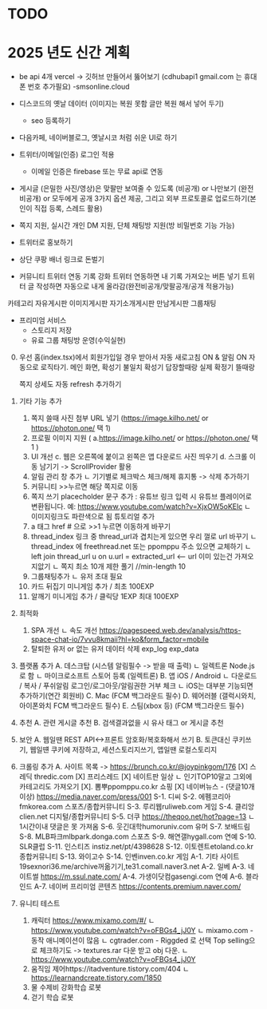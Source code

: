 # TODO

# 2025 년도 신간 계획
- be api 4개 vercel -> 깃허브 만들어서 뚫어보기 (cdhubapi1 gmail.com 는 휴대폰 번호 추가필요) -smsonline.cloud
- 디스코드의 옛날 데이터 (이미지는 복원 못함 글만 복원 해서 넣어 두기)
   - seo 등록하기
- 다음카페, 네이버블로그, 옛날시코 처럼 쉬운 UI로 하기

- 트위터/이메일(인증) 로그인 적용
   - 이메일 인증은 firebase 또는 무료 api로 연동
- 게시글 (은밀한 사진/영상)은 맞팔만 보여줄 수 있도록 (비공개) or 나만보기 (완전비공개) or 모두에게 공개 3가지 옵션 제공, 그리고 외부 프로토콜로 업로드하기(본인이 직접 등록, 스레드 활용)
- 쪽지 지원, 실시간 개인 DM 지원, 단체 채팅방 지원(방 비밀번호 기능 가능)
- 트위터로 홍보하기
- 상단 쿠팡 배너 링크로 돈벌기

- 커뮤니티 트위터 연동 기록 강화
트위터 연동하면 내 기록 가져오는 버튼 넣기
트위터 글 작성하면 자동으로 내게 올라감(완전비공개/맞팔공개/공개 적용가능)

카테고리
자유게시판
이미지게시판
자기소개게시판
만남게시판
그룹채팅

- 프리미엄 서비스
   - 스토리지 저장
   - 유료 그룹 채팅방 운영(수익실현)



0. 우선
   홈(index.tsx)에서 회원가입일 경우 받아서 자동 새로고침 ON & 알림 ON 자동으로 로직타기.
   메인 화면, 확성기 불일치 확성기 답장할때랑 실제 확정기 뜰때랑

   쪽지 상세도 자동 refresh 추가하기

1. 기타 기능 추가

   1. 쪽지 쓸때 사진 첨부 URL 넣기 (https://image.kilho.net/ or https://photon.one/ 택 1)
   2. 프로필 이미지 지원 ( a.https://image.kilho.net/ or https://photon.one/ 택 1 )
   3. UI 개선
      c. 웹은 오른쪽에 붙이고 왼쪽은 앱 다운로드 사진 띄우기
      d. 스크롤 이동 남기기 -> ScrollProvider 활용
   4. 알림 관리 창 추가
      ㄴ 기기별로 체크박스 체크/해제 휴지통 -> 삭제 추가하기
   5. 커뮤니티 >>누르면 해당 쪽지로 이동
   6. 쪽지 쓰기 placecholder 문구 추가 : 유튜브 링크 입력 시 유튜브 플레이어로 변환됩니다. 예: https://www.youtube.com/watch?v=XjxOW5oKElc
      ㄴ 이미지링크도 파란색으로 됨 튜토리얼 추가
   7. a 태그 href # 으로 >>1 누르면 이동하게 바꾸기
   8. thread_index 링크 중 thread_url과 겹치는게 있으면 우리 껄로 url 바꾸기
      ㄴ thread_index 에 freethread.net 또는 ppomppu 주소 있으면 교체하기
      ㄴ left join thread_url u on u.url = extracted_url <-- url 이미 있는건 가져오지앖기
      ㄴ 쪽지 최소 10개 제한 풀기 //min-length 10
   9. 그룹채팅추가
      ㄴ 유저 초대 필요
   10. 카드 뒤집기 미니게임 추가 / 최초 100EXP
   11. 알깨기 미니게임 추가 / 클릭당 1EXP 최대 100EXP

2. 최적화

   1. SPA 개선
      ㄴ 속도 개선 https://pagespeed.web.dev/analysis/https-space-chat-io/7vvu8kmaii?hl=ko&form_factor=mobile
   2. 탈퇴한 유저 or 없는 유저 데이터 삭제 exp_log exp_data

3. 플랫폼 추가
   A. 데스크탑 (시스템 알림필수 -> 받을 때 출력)
   ㄴ 일렉트론 Node.js 로 함
   ㄴ 마이크로소프트 스토어 등록 (일렉트론)
   B. 앱 iOS / Android
   ㄴ 다운로드 / 복사 / 푸쉬알림 로그인/로그아웃/알림권한 거부 체크
   ㄴ iOS는 대부분 기능되면 추가하기(연간 회원비)
   C. Mac (FCM 백그라운드 필수)
   D. 웨어러블 (갤럭시와치, 아이폰와치 FCM 백그라운드 필수)
   E. 스팀(xbox 등) (FCM 백그라운드 필수)

4. 추천
   A. 관련 게시글 추천
   B. 검색결과없을 시 유사 태그 or 게시글 추천

5. 보안
   A. 웹일땐 REST API<->프론트 암호화/복호화해서 쓰기
   B. 토큰대신 쿠키쓰기, 웹일떈 쿠키에 저장하고, 세션스토리지쓰기, 앱일땐 로컬스토리지

6. 크롤링 추가
   A. 사이트 목록 -> https://brunch.co.kr/@joypinkgom/176
   [X] 스레딕 thredic.com
   [X] 프리스레드
   [X] 네이트판 일상
   ㄴ 인기TOP10말고 그외에 카테고리도 가져오기
   [X]. 뽐뿌ppomppu.co.kr 쇼핑
   [X] 네이버뉴스 - (댓글10개이상) https://media.naver.com/press/001
   S-1. 디씨
   S-2. 에펨코리아fmkorea.com 스포츠/종합커뮤니티
   S-3. 루리웹ruliweb.com 게임
   S-4. 클리앙clien.net 디지털/종합커뮤니티
   S-5. 더쿠 https://theqoo.net/hot?page=13
   ㄴ 1시간이내 댓글은 못 가져옴
   S-6. 웃긴대학humoruniv.com 유머
   S-7. 보배드림
   S-8. MLB파크mlbpark.donga.com 스포츠
   S-9. 해연갤hygall.com 연예
   S-10. SLR클럽
   S-11. 인스티즈 instiz.net/pt/4398628
   S-12. 이토렌트etoland.co.kr 종합커뮤니티
   S-13. 와이고수
   S-14. 인벤inven.co.kr 게임
   A-1. 기타 사이트 19sexnori36.me/archive꺼옮기기,te31.comall.naver3.net
   A-2. 일베
   A-3. 네이트썰 https://m.ssul.nate.com/
   A-4. 가생이닷컴gasengi.com 연예
   A-6. 블라인드
   A-7. 네이버 프리미엄 콘텐츠 https://contents.premium.naver.com/

7. 유니티 테스트
   1. 캐릭터 https://www.mixamo.com/#/
      ㄴ https://www.youtube.com/watch?v=oFBGs4_jJ0Y
      ㄴ mixamo.com - 동작 애니메이션이 많음
      ㄴ cgtrader.com - Riggded 로 선택 Top selling으로 체크하기도 -> textures.rar 다운 받고 obj 다운.
      ㄴ https://www.youtube.com/watch?v=oFBGs4_jJ0Y
   2. 움직임 제어https://itadventure.tistory.com/404
      ㄴ https://learnandcreate.tistory.com/1850
   3. 물 수제비 강화학습 로봇
   4. 걷기 학습 로봇

